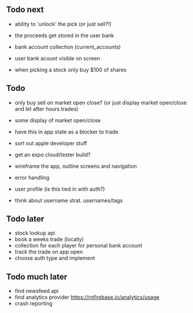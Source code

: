 ## Todo next

- ability to 'unlock' the pick (or just sell?!)
- the proceeds get stored in the user bank

- bank account collection (current_accounts)
- user bank acount visible on screen

- when picking a stock only buy $100 of shares

## Todo

- only buy sell on market open close? (or just display market open/close and let after hours trades)
- some display of market open/close
- have this in app state as a blocker to trade
- sort out apple developer stuff
- get an expo cloud/tester build?
- wireframe the app, outline screens and navigation
- error handling

- user profile (is this tied in with auth?)
- think about username strat. usernames/tags

## Todo later

- stock lookup api
- book a weeks trade (locally)
- collection for each player for personal bank account
- track the trade on app open
- choose auth type and implement

## Todo much later

- find newsfeed api
- find analytics provider
  https://rnfirebase.io/analytics/usage
- crash reporting
